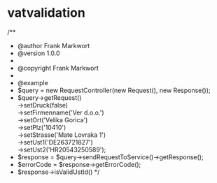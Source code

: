 # vatvalidation
/**
 * @author Frank Markwort
 * @version 1.0.0
 *
 * @copyright Frank Markwort
 * 
 * @example 
 * $query = new RequestController(new Request(), new Response()); 
 * $query->getRequest()<br>
         ->setDruck(false)<br>
         ->setFirmenname('Ver d.o.o.')<br>
         ->setOrt('Velika Gorica')<br>
         ->setPlz('10410')<br>
         ->setStrasse('Mate Lovraka 1')<br>
         ->setUst1('DE263721827')<br>
         ->setUst2('HR20543250589');
 * $response = $query->sendRequestToService()->getResponse();     
 * $errorCode = $response->getErrorCode();
 * $response->isValidUstId()
 */

